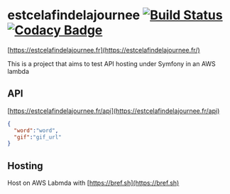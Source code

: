 # estcelafindelajournee [![Build Status](https://travis-ci.org/golpilolz/estcelafindelajournee.svg?branch=master)](https://travis-ci.org/golpilolz/estcelafindelajournee) [![Codacy Badge](https://api.codacy.com/project/badge/Grade/8c060412cc7f4cd4bb1bcf103e2f25d1)](https://www.codacy.com/app/golpilolz/estcelafindelajournee?utm_source=github.com&amp;utm_medium=referral&amp;utm_content=golpilolz/estcelafindelajournee&amp;utm_campaign=Badge_Grade)

[https://estcelafindelajournee.fr](https://estcelafindelajournee.fr/) 


This is a project that aims to test API hosting under Symfony in an AWS lambda
## API

[https://estcelafindelajournee.fr/api](https://estcelafindelajournee.fr/api)

```json
{
  "word":"word",
  "gif":"gif_url"
}
```

## Hosting

Host on AWS Labmda with [https://bref.sh](https://bref.sh) 
